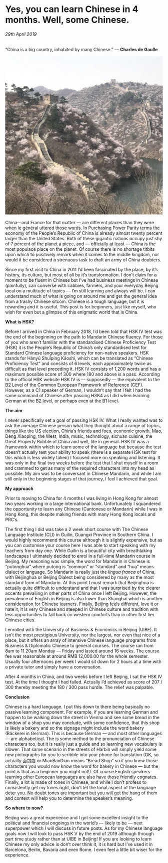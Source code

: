# Yes, you can learn Chinese in 4 months. Well, some Chinese.

###### 29th April 2019

“China is a big country, inhabited by many Chinese.” ― **Charles de Gaulle**

![The Great Wall of China](../assets/chinese-001.png)





China—and France for that matter — are different places than they were when le général uttered those words. In Purchasing Power Parity terms the economy of the People’s Republic  of China is already almost twenty percent larger than the United States. Both of these gigantic nations occupy just shy of 7 percent of the  planet a piece, and — officially at least — China is the most populace  place on the planet. Of course there is no shortage titbits upon which  to positively remark when it comes to the middle kingdom, nor would it  be considered a strenuous task to draft an army of China doubters.

Since my first visit to China in 2011 I’d been fascinated by the place, by  it’s history, its culture, but most of all by it’s transformation. I  don’t claim for a moment to be fluent in Chinese but I’ve had business  meetings in Chinese (painfully), can converse with cabbies, farmers, and your everyday Beijing local on a multitude of topics — I’m still  learning and always will be. I can understand much of what is going on  around me and get the general idea from a trashy Chinese sitcom. Chinese is a tough language, but it is rewarding and it is useful. This post is for beginners, just like myself, who wish for even but a glimpse of  this enigmatic world that is China.

**What is HSK?**

Before I arrived in China in February 2018, I’d been told that HSK IV test was the end of the beginning on the path to Mandarin Chinese fluency. For  those of you who aren’t familiar with the standardised Chinese  Proficiency Test (HSK) it is the People’s Republic of China’s only  standardised test for Standard Chinese language proficiency for  non-native speakers. HSK stands for Hànyǔ Shuǐpíng Kǎoshì, which can be  translated as “Chinese Proficiency Test” and consists of 6 levels, each  approximately twice as difficult as that level preceding it. HSK IV  consists of 1,200 words and has a maximum possible score of 300 where  180 and above is a pass. According to the official HSK website HSK IV is — supposedly — the equivalent to the B2 Level of the Common European  Framework of Reference (CEF). However, as a C1 speaker of German, I  wouldn’t say that I felt I had the same command of Chinese after passing HSK4 as I did when learning German at the B2 level, or perhaps even at  the B1 level.

**The aim**

I never specifically set a goal of passing HSK IV. What I really wanted  was to ask the average Chinese person what they thought about a range of topics, things like the US election, China’s friends and foes, economic growth, Mao, Deng Xiaoping, the West, India, music, technology, sichuan cuisine, the Great Property Bubble of China and well, life in general.  HSK IV was a framework within which to learn some of the language but  because the test doesn’t actually test your ability to speak (there is a separate HSK test for this which is less widely taken) I focused more  on speaking and listening. It was only in the final two weeks before the test that I shut myself in a room and crammed to get as many of the  required characters into my head as possible. My aim was to be  conversant in Chinese Mandarin, and while I am still only in the  beginning stages of that journey, I feel I achieved that goal.

**My approach**

Prior to moving to China for 4 months I was living in Hong Kong for almost  two years working in a large international bank. Unfortunately I  squandered the opportunity to learn any Chinese (Cantonese or Mandarin)  while I was in Hong Kong, this despite making friends with many Hong  Kong locals and PRC’s.

The first thing I did was take a 2 week short course with The Chinese  Language Institute (CLI) in Guilin, Guangxi Province in Southern China. I would highly recommend this course although it is slightly expensive,  but as you can customise your course here I was able to start speaking  with my teachers from day one. While Guilin is a beautiful city with  breathtaking landscapes I ultimately decided to enrol in a full-time  Mandarin course in Beijing. My reasoning was simple, the word for  Mandarin in Chinese is “putonghua” where putong is “common” or  “standard” and “hua” means dialect or language. So Mandarin is really  just the *lingua franca* of China, with Beijinghua or  Beijing Dialect being considered by many as the most standard form of  Mandarin. At this point I must remark that Beijinghua is actually quite  difficult to understand and that I was surprised by the clearer accents  prevailing in other parts of China once I left Beijing. However, the  prevalence of English in Beijing is also lower than Shanghai which is  another consideration for Chinese learners. Finally, Beijing feels  different, love it or hate it, it is very Chinese and steeped in Chinese culture and tradition with less opportunities to fall back on western  comforts than in other first tier Chinese cities.

I enrolled with the University of Business & Economics in Beijing  (UIBE). It isn’t the most prestigious University, nor the largest, nor  even that nice of a place, but it offers an array of intensive Chinese  language programs from Business & Diplomatic Chinese to general  courses. The course ran from 8am to 11.20am Monday — Friday and lasted  around 16 weeks. The course fee was reasonable at around RMB 12,000.00  for the whole semester. Usually four afternoons per week I would sit  down for 2 hours at a time with a private tutor and simply have a  conversation.

After 4 months in China, and two weeks before I left Beijing, I sat the HSK  IV test. At the time I thought I had failed. Actually I’d achieved as  score of 207 / 300 thereby meeting the 180 / 300 pass hurdle. The relief was palpable.

**Conclusion**

Chinese is a hard language. I put this down to there being basically no passive learning component. For example, if you are learning German and happen  to be walking down the street in Vienna and see some bread in the window of a shop you may conclude, with some confidence, that this shop is  likely a bakery and so the signage might include the word bakery  (Bäckerei in German). This is because German — and most other languages — are alphabetical. The is some method to the pronunciation of Chinese  characters too, but it is really just a guide and so learning new  vocabulary is slower. That same scenario in the streets of Harbin will  simply yield some new pictographs for you to scribble into your phone  for translation (OK, so actually 面包店 or MianBaoDian means “Bread Shop”  so if you knew those characters you would now know the word for bakery  in Chinese — but the point is that as a beginner you might not!). Of  course English speakers learning other European languages are also have  those friendly cognates. Finally, a lot is made of tones in Chinese, and while I don’t profess to consistently get my tones right, don’t let the tonal aspect of the language deter you. No doubt tones are important  but you will get the hang of them and context will help you to determine the speaker’s meaning.

**So where to now?**

Beijing was a great experience and I got some excellent insight to the  political and financial ongoings in the world’s — likely to be — next  superpower which I will discuss in future posts. As for my Chinese  language goals now I will look to pass HSK V by the end of 2019 although through part time study rather than at UIBE in Beijing! If you are  looking to learn Chinese my only advice is don’t over think it, it is  hard but I’ve used it in Barcelona, Berlin, Bavaria and even Rome. I  even feel a little bit wiser for the experience.
